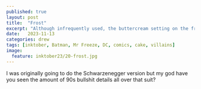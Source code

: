 ```yaml
---
published: true
layout: post
title:  "Frost"
excerpt: "Although infrequently used, the buttercream setting on the freeze gun can come in handy."
date:   2023-11-13
categories: drew
tags: [inktober, Batman, Mr Freeze, DC, comics, cake, villains]
image:
  feature: inktober23/20-frost.jpg
---
```


I was originally going to do the Schwarzenegger version but my god have you seen the amount of 90s bullshit details all over that suit?